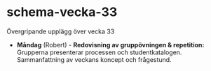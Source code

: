 # schema-vecka-33
Övergripande upplägg över vecka 33

* **Måndag** (Robert) - **Redovisning av gruppövningen & repetition:** Grupperna presenterar processen och studentkatalogen. Sammanfattning av veckans koncept och frågestund.
